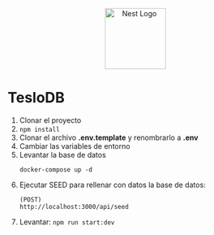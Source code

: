<p align="center">
  <a href="http://nestjs.com/" target="blank"><img src="https://nestjs.com/img/logo-small.svg" width="120" alt="Nest Logo" /></a>
</p>

# TesloDB

1. Clonar el proyecto
2. `npm install`
3. Clonar el archivo __.env.template__ y renombrarlo a __.env__
4. Cambiar las variables de entorno
5. Levantar la base de datos
   ```
   docker-compose up -d
   ```
6. Ejecutar SEED para rellenar con datos la base de datos:
   ```
   (POST)
   http://localhost:3000/api/seed
   ```
7. Levantar: `npm run start:dev`